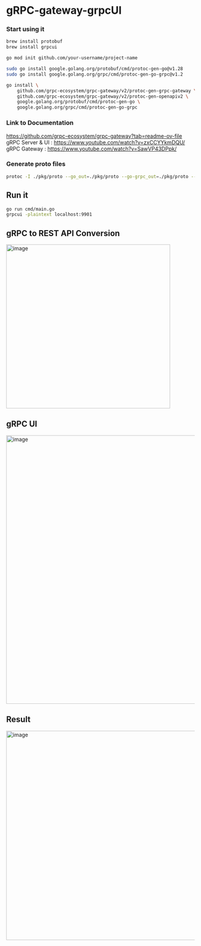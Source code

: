 # gRPC-gateway-grpcUI

### Start using it

```bash
brew install protobuf
brew install grpcui

go mod init github.com/your-username/project-name 

sudo go install google.golang.org/protobuf/cmd/protoc-gen-go@v1.28
sudo go install google.golang.org/grpc/cmd/protoc-gen-go-grpc@v1.2

go install \      
    github.com/grpc-ecosystem/grpc-gateway/v2/protoc-gen-grpc-gateway \
    github.com/grpc-ecosystem/grpc-gateway/v2/protoc-gen-openapiv2 \
    google.golang.org/protobuf/cmd/protoc-gen-go \
    google.golang.org/grpc/cmd/protoc-gen-go-grpc

```

### Link to Documentation

https://github.com/grpc-ecosystem/grpc-gateway?tab=readme-ov-file
<br>
gRPC Server & UI : https://www.youtube.com/watch?v=zxCCYYkmDQU/ 
<br>
gRPC Gateway : https://www.youtube.com/watch?v=SawVP43DPpk/

### Generate proto files

```bash
protoc -I ./pkg/proto --go_out=./pkg/proto --go-grpc_out=./pkg/proto --grpc-gateway_out=. --go_opt paths=source_relative --go-grpc_opt paths=source_relative ./pkg/proto/intern.proto
```

## Run it

```bash
go run cmd/main.go
grpcui -plaintext localhost:9901
```

## gRPC to REST API Conversion

<img width="438" alt="image" src="https://github.com/muhammadfarhankt/gRPC-gateway-grpcUI/assets/50117098/f4483198-bf45-49f5-b37a-ff1b70b319db">

## gRPC UI

<img width="717" alt="image" src="https://github.com/muhammadfarhankt/gRPC-gateway-grpcUI/assets/50117098/f7091a95-8af2-44b5-9797-83c82c65deb6">

## Result

<img width="559" alt="image" src="https://github.com/muhammadfarhankt/gRPC-gateway-grpcUI/assets/50117098/8913ad3e-a682-4051-b139-5ebeacd6b1f1">

